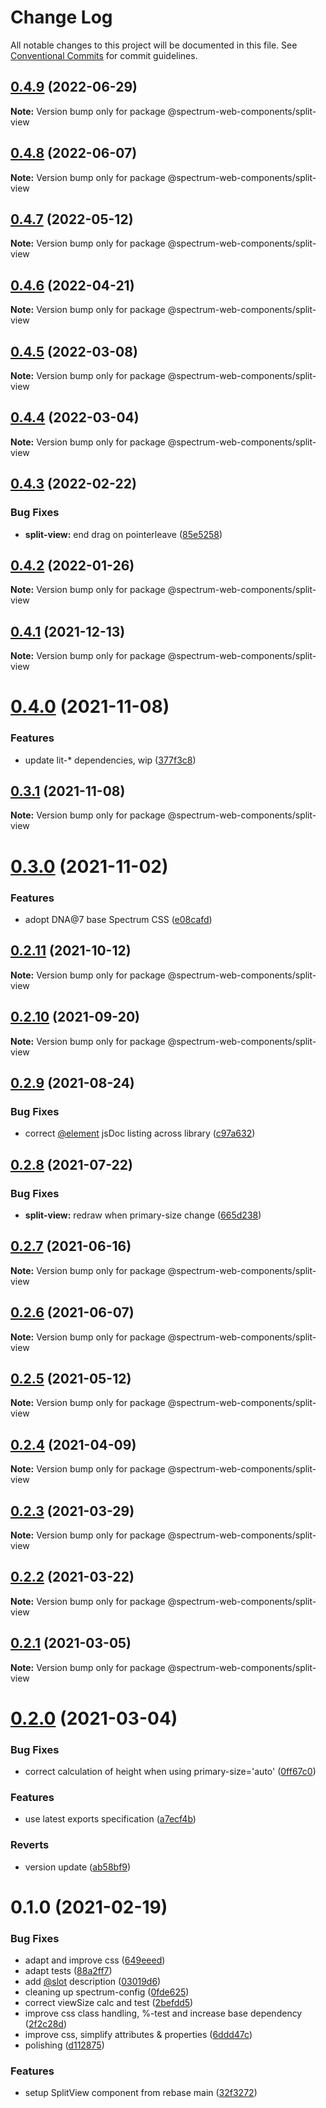 # Change Log

All notable changes to this project will be documented in this file.
See [Conventional Commits](https://conventionalcommits.org) for commit guidelines.

## [0.4.9](https://github.com/adobe/spectrum-web-components/compare/@spectrum-web-components/split-view@0.4.8...@spectrum-web-components/split-view@0.4.9) (2022-06-29)

**Note:** Version bump only for package @spectrum-web-components/split-view

## [0.4.8](https://github.com/adobe/spectrum-web-components/compare/@spectrum-web-components/split-view@0.4.7...@spectrum-web-components/split-view@0.4.8) (2022-06-07)

**Note:** Version bump only for package @spectrum-web-components/split-view

## [0.4.7](https://github.com/adobe/spectrum-web-components/compare/@spectrum-web-components/split-view@0.4.6...@spectrum-web-components/split-view@0.4.7) (2022-05-12)

**Note:** Version bump only for package @spectrum-web-components/split-view

## [0.4.6](https://github.com/adobe/spectrum-web-components/compare/@spectrum-web-components/split-view@0.4.5...@spectrum-web-components/split-view@0.4.6) (2022-04-21)

**Note:** Version bump only for package @spectrum-web-components/split-view

## [0.4.5](https://github.com/adobe/spectrum-web-components/compare/@spectrum-web-components/split-view@0.4.4...@spectrum-web-components/split-view@0.4.5) (2022-03-08)

**Note:** Version bump only for package @spectrum-web-components/split-view

## [0.4.4](https://github.com/adobe/spectrum-web-components/compare/@spectrum-web-components/split-view@0.4.3...@spectrum-web-components/split-view@0.4.4) (2022-03-04)

**Note:** Version bump only for package @spectrum-web-components/split-view

## [0.4.3](https://github.com/adobe/spectrum-web-components/compare/@spectrum-web-components/split-view@0.4.2...@spectrum-web-components/split-view@0.4.3) (2022-02-22)

### Bug Fixes

-   **split-view:** end drag on pointerleave ([85e5258](https://github.com/adobe/spectrum-web-components/commit/85e525827a8aabcb4ebf441f05b7e1789b590b8b))

## [0.4.2](https://github.com/adobe/spectrum-web-components/compare/@spectrum-web-components/split-view@0.4.1...@spectrum-web-components/split-view@0.4.2) (2022-01-26)

**Note:** Version bump only for package @spectrum-web-components/split-view

## [0.4.1](https://github.com/adobe/spectrum-web-components/compare/@spectrum-web-components/split-view@0.4.0...@spectrum-web-components/split-view@0.4.1) (2021-12-13)

**Note:** Version bump only for package @spectrum-web-components/split-view

# [0.4.0](https://github.com/adobe/spectrum-web-components/compare/@spectrum-web-components/split-view@0.3.1...@spectrum-web-components/split-view@0.4.0) (2021-11-08)

### Features

-   update lit-\* dependencies, wip ([377f3c8](https://github.com/adobe/spectrum-web-components/commit/377f3c848b09e64fa1ecc1e18208f534fefcd9e4))

## [0.3.1](https://github.com/adobe/spectrum-web-components/compare/@spectrum-web-components/split-view@0.3.0...@spectrum-web-components/split-view@0.3.1) (2021-11-08)

**Note:** Version bump only for package @spectrum-web-components/split-view

# [0.3.0](https://github.com/adobe/spectrum-web-components/compare/@spectrum-web-components/split-view@0.2.11...@spectrum-web-components/split-view@0.3.0) (2021-11-02)

### Features

-   adopt DNA@7 base Spectrum CSS ([e08cafd](https://github.com/adobe/spectrum-web-components/commit/e08cafda9f1b33b0163fbe5ba66754806be8f9e4))

## [0.2.11](https://github.com/adobe/spectrum-web-components/compare/@spectrum-web-components/split-view@0.2.10...@spectrum-web-components/split-view@0.2.11) (2021-10-12)

**Note:** Version bump only for package @spectrum-web-components/split-view

## [0.2.10](https://github.com/adobe/spectrum-web-components/compare/@spectrum-web-components/split-view@0.2.9...@spectrum-web-components/split-view@0.2.10) (2021-09-20)

**Note:** Version bump only for package @spectrum-web-components/split-view

## [0.2.9](https://github.com/adobe/spectrum-web-components/compare/@spectrum-web-components/split-view@0.2.8...@spectrum-web-components/split-view@0.2.9) (2021-08-24)

### Bug Fixes

-   correct [@element](https://github.com/element) jsDoc listing across library ([c97a632](https://github.com/adobe/spectrum-web-components/commit/c97a6320c16a2b3053637e22bca0d56ce0cd5ae5))

## [0.2.8](https://github.com/adobe/spectrum-web-components/compare/@spectrum-web-components/split-view@0.2.7...@spectrum-web-components/split-view@0.2.8) (2021-07-22)

### Bug Fixes

-   **split-view:** redraw when primary-size change ([665d238](https://github.com/adobe/spectrum-web-components/commit/665d2384ca7f43d89fd7e2b7b3fb7536a5e24df8))

## [0.2.7](https://github.com/adobe/spectrum-web-components/compare/@spectrum-web-components/split-view@0.2.6...@spectrum-web-components/split-view@0.2.7) (2021-06-16)

**Note:** Version bump only for package @spectrum-web-components/split-view

## [0.2.6](https://github.com/adobe/spectrum-web-components/compare/@spectrum-web-components/split-view@0.2.5...@spectrum-web-components/split-view@0.2.6) (2021-06-07)

**Note:** Version bump only for package @spectrum-web-components/split-view

## [0.2.5](https://github.com/adobe/spectrum-web-components/compare/@spectrum-web-components/split-view@0.2.4...@spectrum-web-components/split-view@0.2.5) (2021-05-12)

**Note:** Version bump only for package @spectrum-web-components/split-view

## [0.2.4](https://github.com/adobe/spectrum-web-components/compare/@spectrum-web-components/split-view@0.2.3...@spectrum-web-components/split-view@0.2.4) (2021-04-09)

**Note:** Version bump only for package @spectrum-web-components/split-view

## [0.2.3](https://github.com/adobe/spectrum-web-components/compare/@spectrum-web-components/split-view@0.2.2...@spectrum-web-components/split-view@0.2.3) (2021-03-29)

**Note:** Version bump only for package @spectrum-web-components/split-view

## [0.2.2](https://github.com/adobe/spectrum-web-components/compare/@spectrum-web-components/split-view@0.2.1...@spectrum-web-components/split-view@0.2.2) (2021-03-22)

**Note:** Version bump only for package @spectrum-web-components/split-view

## [0.2.1](https://github.com/adobe/spectrum-web-components/compare/@spectrum-web-components/split-view@0.2.0...@spectrum-web-components/split-view@0.2.1) (2021-03-05)

**Note:** Version bump only for package @spectrum-web-components/split-view

# [0.2.0](https://github.com/adobe/spectrum-web-components/compare/@spectrum-web-components/split-view@0.1.0...@spectrum-web-components/split-view@0.2.0) (2021-03-04)

### Bug Fixes

-   correct calculation of height when using primary-size='auto' ([0ff67c0](https://github.com/adobe/spectrum-web-components/commit/0ff67c0c09fd8d2edf133fb2bf63476b49845794))

### Features

-   use latest exports specification ([a7ecf4b](https://github.com/adobe/spectrum-web-components/commit/a7ecf4b6da7996f36a8a89f62cc2384709497008))

### Reverts

-   version update ([ab58bf9](https://github.com/adobe/spectrum-web-components/commit/ab58bf9721d0332460a20f260d500455c58bad47))

# 0.1.0 (2021-02-19)

### Bug Fixes

-   adapt and improve css ([649eeed](https://github.com/adobe/spectrum-web-components/commit/649eeeda637b8528217e18b6145d37e71b2c60c2))
-   adapt tests ([88a2ff7](https://github.com/adobe/spectrum-web-components/commit/88a2ff717f297aef830f47865c105dfec2d080ac))
-   add [@slot](https://github.com/slot) description ([03019d6](https://github.com/adobe/spectrum-web-components/commit/03019d68c096bfb3171b52904dc66eef31320445))
-   cleaning up spectrum-config ([0fde625](https://github.com/adobe/spectrum-web-components/commit/0fde6250911bde7d0496880bebf6c32f897be6b3))
-   correct viewSize calc and test ([2befdd5](https://github.com/adobe/spectrum-web-components/commit/2befdd5533de0551664d52d72cadc0431ab07139))
-   improve css class handling, %-test and increase base dependency ([2f2c28d](https://github.com/adobe/spectrum-web-components/commit/2f2c28dd2636266f75fd74a3af445d40ba55d760))
-   improve css, simplify attributes & properties ([6ddd47c](https://github.com/adobe/spectrum-web-components/commit/6ddd47c93784a5d8f36aada726701c5035040b34))
-   polishing ([d112875](https://github.com/adobe/spectrum-web-components/commit/d1128752a329462f835003e2343f5fe674d8cd0c))

### Features

-   setup SplitView component from rebase main ([32f3272](https://github.com/adobe/spectrum-web-components/commit/32f3272dcbaba5b09cf02f66f25b54ab923f4510))
